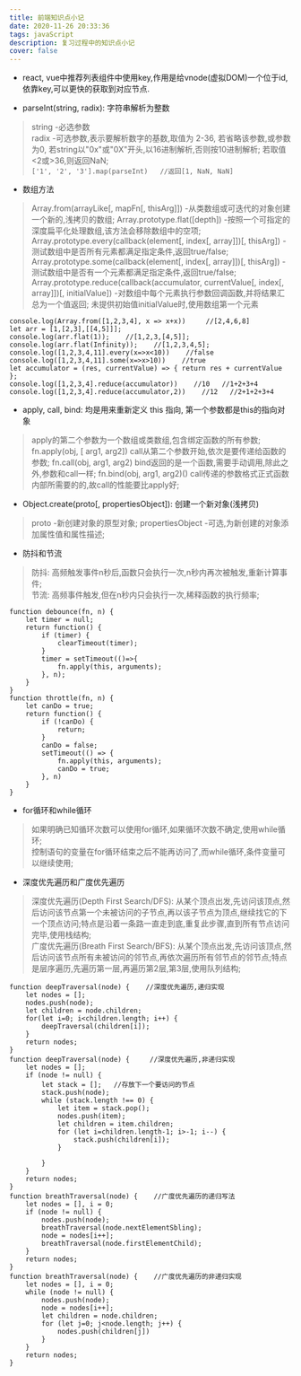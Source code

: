 ```yaml
---
title: 前端知识点小记
date: 2020-11-26 20:33:36
tags: javaScript
description: 复习过程中的知识点小记
cover: false
---
```

+ react, vue中推荐列表组件中使用key,作用是给vnode(虚拟DOM)一个位于id,依靠key,可以更快的获取到对应节点.

+ parseInt(string, radix): 字符串解析为整数
>string -必选参数   
>radix -可选参数,表示要解析数字的基数,取值为 2-36, 若省略该参数,或参数为0, 若string以"0x"或"0X"开头,以16进制解析,否则按10进制解析; 若取值<2或>36,则返回NaN;   
`['1', '2', '3'].map(parseInt)   //返回[1, NaN, NaN]`

+ 数组方法   
>Array.from(arrayLike[, mapFn[, thisArg]]) -从类数组或可迭代的对象创建一个新的,浅拷贝的数组;
>Array.prototype.flat([depth]) -按照一个可指定的深度扁平化处理数组,该方法会移除数组中的空项;
>Array.prototype.every(callback(element[, index[, array]])[, thisArg]) -测试数组中是否所有元素都满足指定条件,返回true/false;
>Array.prototype.some(callback(element[, index[, array]])[, thisArg]) -测试数组中是否有一个元素都满足指定条件,返回true/false;
>Array.prototype.reduce(callback(accumulator, currentValue[, index[, array]])[, initialValue]) -对数组中每个元素执行参数回调函数,并将结果汇总为一个值返回; 未提供初始值initialValue时,使用数组第一个元素
```
console.log(Array.from([1,2,3,4], x => x+x))     //[2,4,6,8]
let arr = [1,[2,3],[[4,5]]];
console.log(arr.flat(1));    //[1,2,3,[4,5]];
console.log(arr.flat(Infinity));    //[1,2,3,4,5];
console.log([1,2,3,4,11].every(x=>x<10))    //false
console.log([1,2,3,4,11].some(x=>x>10))    //true
let accumulator = (res, currentValue) => { return res + currentValue };
console.log([1,2,3,4].reduce(accumulator))    //10   //1+2+3+4 
console.log([1,2,3,4].reduce(accumulator,2))    //12   //2+1+2+3+4 
```

+ apply, call, bind: 均是用来重新定义 this 指向, 第一个参数都是this的指向对象
>apply的第二个参数为一个数组或类数组,包含绑定函数的所有参数; fn.apply(obj, [ arg1, arg2])
>call从第二个参数开始,依次是要传递给函数的参数; fn.call(obj, arg1, arg2)
>bind返回的是一个函数,需要手动调用,除此之外,参数和call一样; fn.bind(obj, arg1, arg2)()
>call传递的参数格式正式函数内部所需要的的,故call的性能要比apply好;

+ Object.create(proto[, propertiesObject]): 创建一个新对象(浅拷贝)
>proto -新创建对象的原型对象; propertiesObject -可选,为新创建的对象添加属性值和属性描述;

+ 防抖和节流   
>防抖: 高频触发事件n秒后,函数只会执行一次,n秒内再次被触发,重新计算事件;   
>节流: 高频事件触发,但在n秒内只会执行一次,稀释函数的执行频率;
```
function debounce(fn, n) {
    let timer = null;
    return function() {
        if (timer) {
            clearTimeout(timer);
        }
        timer = setTimeout(()=>{
            fn.apply(this, arguments);
        }, n);
    }
}
function throttle(fn, n) {
    let canDo = true;
    return function() {
        if (!canDo) {
            return;
        }
        canDo = false;
        setTimeout(() => {
            fn.apply(this, arguments);
            canDo = true;
        }, n)
    }       
}
```
+ for循环和while循环
>如果明确已知循环次数可以使用for循环,如果循环次数不确定,使用while循环;   
>控制语句的变量在for循环结束之后不能再访问了,而while循环,条件变量可以继续使用;

+ 深度优先遍历和广度优先遍历
>深度优先遍历(Depth First Search/DFS): 从某个顶点出发,先访问该顶点,然后访问该节点第一个未被访问的子节点,再以该子节点为顶点,继续找它的下一个顶点访问;特点是沿着一条路一直走到底,重复此步骤,直到所有节点访问完毕,使用栈结构;  
>广度优先遍历(Breath First Search/BFS): 从某个顶点出发,先访问该顶点,然后访问该节点所有未被访问的邻节点,再依次遍历所有邻节点的邻节点;特点是层序遍历,先遍历第一层,再遍历第2层,第3层,使用队列结构;
```
function deepTraversal(node) {    //深度优先遍历,递归实现
    let nodes = [];
    nodes.push(node);
    let children = node.children;
    for(let i=0; i<children.length; i++) {
        deepTraversal(children[i]);
    }
    return nodes;
}
function deepTraversal(node) {     //深度优先遍历,非递归实现
    let nodes = [];
    if (node != null) {
        let stack = [];   //存放下一个要访问的节点
        stack.push(node);
        while (stack.length !== 0) {
            let item = stack.pop();
            nodes.push(item);
            let children = item.children;
            for (let i=children.length-1; i>-1; i--) {
                stack.push(children[i]);
            }

        }
    }
    return nodes;
}
function breathTraversal(node) {    //广度优先遍历的递归写法
    let nodes = [], i = 0;
    if (node != null) {
        nodes.push(node);
        breathTraversal(node.nextElementSbling);
        node = nodes[i++];
        breathTraversal(node.firstElementChild);
    }
    return nodes;
}
function breathTraversal(node) {    //广度优先遍历的非递归实现
    let nodes = [], i = 0;
    while (node != null) {
        nodes.push(node);
        node = nodes[i++];
        let children = node.children;
        for (let j=0; j<node.length; j++) {
            nodes.push(children[j])
        }
    }
    return nodes;
}
```


